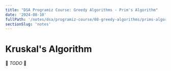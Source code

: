 ```yaml
---
title: "DSA Programiz Course: Greedy Algorithms - Prim's Algorithm"
date: '2024-08-10'
fullPath: '/notes/dsa/programiz-course/08-greedy-algorithms/prims-algorithm'
sectionSlug: 'notes'
---
```


# Kruskal's Algorithm

🚧 _TODO_ 🚧
